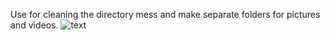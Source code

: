 Use for cleaning the directory mess and make separate folders for pictures and videos.
![text](https://img.shields.io/badge/Experiment-blue.svg)
